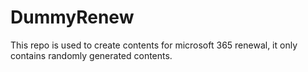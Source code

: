 # DummyRenew
This repo is used to create contents for microsoft 365 renewal, it only contains randomly generated contents.
